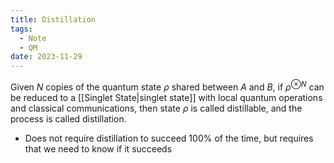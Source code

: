 ```yaml
---
title: Distillation
tags:
  - Note
  - QM
date: 2023-11-29
---
```

Given $N$ copies of the quantum state $\rho$ shared between $A$ and $B$, if $\rho^{\otimes N}$ can be reduced to a [[Singlet State|singlet state]] with local quantum operations and classical communications, then state $\rho$ is called distillable, and the process is called distillation.
- Does not require distillation to succeed 100% of the time, but requires that we need to know if it succeeds